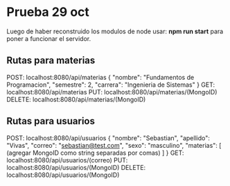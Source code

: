 # Prueba 29 oct

Luego de haber reconstruido los modulos de node usar: **npm run start** para poner a funcionar el servidor.

## Rutas para materias

POST: localhost:8080/api/materias
  {
      "nombre": "Fundamentos de Programacion",
      "semestre": 2,
      "carrera": "Ingenieria de Sistemas"
  }
GET: localhost:8080/api/materias
PUT: localhost:8080/api/materias/(MongoID)
DELETE: localhost:8080/api/materias/(MongoID)

## Rutas para usuarios

POST: localhost:8080/api/usuarios
{
    "nombre": "Sebastian",
    "apellido": "Vivas",
    "correo": "sebastian@test.com",
    "sexo": "masculino",
    "materias": [  
        (agregar MongoID como string separadas por comas)
    ]
}
GET: localhost:8080/api/usuarios/(correo)
PUT: localhost:8080/api/usuarios/(MongoID)
DELETE: localhost:8080/api/usuarios/(MongoID)
